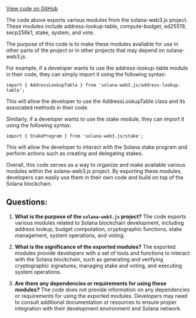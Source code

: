 [View code on GitHub](https://github.com/solana-labs/solana-web3.js/blob/master/packages/library-legacy/src/programs/index.ts)

The code above exports various modules from the solana-web3.js project. These modules include address-lookup-table, compute-budget, ed25519, secp256k1, stake, system, and vote. 

The purpose of this code is to make these modules available for use in other parts of the project or in other projects that may depend on solana-web3.js. 

For example, if a developer wants to use the address-lookup-table module in their code, they can simply import it using the following syntax:

```
import { AddressLookupTable } from 'solana-web3.js/address-lookup-table';
```

This will allow the developer to use the AddressLookupTable class and its associated methods in their code.

Similarly, if a developer wants to use the stake module, they can import it using the following syntax:

```
import { StakeProgram } from 'solana-web3.js/stake';
```

This will allow the developer to interact with the Solana stake program and perform actions such as creating and delegating stakes.

Overall, this code serves as a way to organize and make available various modules within the solana-web3.js project. By exporting these modules, developers can easily use them in their own code and build on top of the Solana blockchain.
## Questions: 
 1. **What is the purpose of the `solana-web3.js` project?** 
The code exports various modules related to Solana blockchain development, including address lookup, budget computation, cryptographic functions, stake management, system operations, and voting.

2. **What is the significance of the exported modules?** 
The exported modules provide developers with a set of tools and functions to interact with the Solana blockchain, such as generating and verifying cryptographic signatures, managing stake and voting, and executing system operations.

3. **Are there any dependencies or requirements for using these modules?** 
The code does not provide information on any dependencies or requirements for using the exported modules. Developers may need to consult additional documentation or resources to ensure proper integration with their development environment and Solana network.